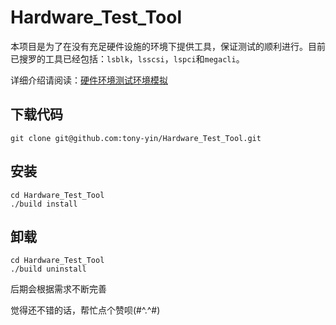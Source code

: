 # Hardware_Test_Tool

本项目是为了在没有充足硬件设施的环境下提供工具，保证测试的顺利进行。目前已搜罗的工具已经包括：`lsblk`，`lsscsi`，`lspci`和`megacli`。

详细介绍请阅读：[硬件环境测试环境模拟][1]

## 下载代码

```
git clone git@github.com:tony-yin/Hardware_Test_Tool.git
```

## 安装

```
cd Hardware_Test_Tool
./build install
```

## 卸载

```
cd Hardware_Test_Tool
./build uninstall
```

后期会根据需求不断完善

觉得还不错的话，帮忙点个赞呗(#^.^#)

[1]: http://www.tony-yin.top/2018/03/09/Hardware-Test-Tool/
